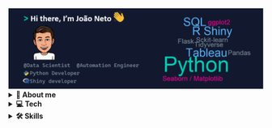 <img src = "https://github.com/netojoao85/icons/blob/main/banner10.png" /> 

<details align = "left"><summary><b>👤 About me</b></summary> <br>

<div style="text-align: justify;">
<p align = "justify"><b> WHO AM I? </b> I am an Automation & Control engineer qualified as a Data Scientist. And I love writing code to automate solutions and developing Data Analysis.

<p align = "justify"><b> BACKGROUND </b> I have almost a decade of experience handling cutting-edge technology to design, develop, and deploy control systems architectures, focusing on industrial automation and digital transformations. Beyond that, I have an MSc in Management and a background in Analytics and Procurement roles. </p>

<p align = "justify"><b> WHY ME? </b> With a technical and analytical background, I have experience coding, automating processes, and analyzing data. My background and success working with multidisciplinary teams and stakeholders demonstrate my ability to integrate different projects.</p>

<p align = "justify"><b> HOBBIES </b> I like doing sports (running 🏃🏻‍♂️, cross-training 🏋🏻, cycling 🚵🏻, swimming 🏊🏻‍♂️), and I'm also a fan of football and rugby games. I enjoy hanging out with friends and am always up for a picnic and travel.</p>
</div>

<p align = "center">
  <a href = "https://www.linkedin.com/in/joaonetoprofile/" target = "_blank">
    <img src = "https://github.com/devicons/devicon/blob/master/icons/linkedin/linkedin-original.svg" alt = "linkedin logo" width = "30" height = "30" />
  </a> 
</p>

## 
</details>
      
<details> <summary><b>💻 Tech </b></summary> <br>
            <table>
              <thead>
                <tr>
                  <th>Programming & BI Tools</th>
                  <th>Main Libraries </th>
                  <th>Frameworks</th>
                </tr>
              </thead>
              <tbody>
                <tr>
                  <td align = "center"> <img src="https://github.com/netojoao85/icons/blob/main/r_programming.svg" width = "35" height = "35"> <br> R Programming </td>
                  <td> Tidyverse, Dplyr, ggplot2, lubridate, infer, modelr, tidytext </td>
                  <td> R Shiny </td>
                </tr>
                <tr>
                  <td align = "center"> <img src="https://github.com/netojoao85/icons/blob/main/shiny.svg" width = "45" height = "45">  <br> R Shiny</td>
                  <td> </td>
                  <td> </td>
                </tr>
                <tr>
                  <td align = "center"> <img src="https://github.com/netojoao85/icons/blob/main/python.svg" width = "35" height = "35"> <br> Python</td>
                  <td>Pandas, NumPy, Matplotlib, Seaborn, scikit-learn, <br> BeautifoulSoup, Request <br> Flask </td>
                  <td> Flask </td>
                </tr>
                <tr>
                  <td align = "center"> <img src="https://github.com/netojoao85/icons/blob/main/sql_db.svg" width = "35" height = "35"> <br> SQL </td>
                  <td> Database querying with Transact-SQL (T-SQL)  & PostgreSQL <br><br> Filter & sorting ; <br> grouping; <br> window functions; <br>CTE (Common Table Expression) </td>
                  <td> </td>
                </tr> 
                <tr>
                  <td align = "center"> <img src="https://github.com/netojoao85/icons/blob/main/tableau.svg" width = "35" height = "35">  <br> Tableau </td>
                  <td> https://public.tableau.com/app/profile/jneto </td>
                  <td> </td>
                </tr>
                <tr>
                  <td align = "center"> <img src="https://github.com/netojoao85/icons/blob/main/html5.svg" width = "45" height = "45"><img src="https://github.com/netojoao85/icons/blob/main/css3.svg" width = "45" height = "45">  <br> HTML & CSS </td>
                  <td> </td>
                  <td> </td>
                </tr>
                <tr>
                  <td align = "center"> <img src="https://github.com/netojoao85/icons/blob/main/VBA.svg" width = "45" height = "45">  <br> Visual Basic Applications </td>
                  <td> </td>
                  <td> </td>
                </tr>
              </tbody>
            </table>

  ## 
</details>
      
<details> <summary><b>🛠️ Skills </b></summary> <br>

- [x] **Programming languages** R / Python / SQL / VBA      
- [x] **Data wrangling & exploratory analysis** with tidyverse & Pandas and NumPy       
- [x] **Data visualisations & Dashboards** with ggplot2 & matplotlib/seaborn       
- [X] **R Shiny** complemented with HTML & CSS      
            https://jneto.shinyapps.io/hyrox_wc23              
            https://jneto.shinyapps.io/my_running                         
- [x] **Dashboards** with Tableau & Power BI         
            https://public.tableau.com/app/profile/jneto                      
- [x] **Notebooks and reporting** with R Markdown & jupyter        
- [x] **Database querying**        
- [x] **Statistical tests & Regression**              
- [x] **Natural Language techniques:** sentimental analysis and text mining              
- [x] **Version control** with git & github              

##
</details>


